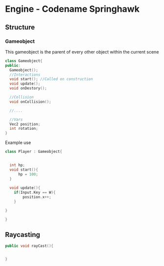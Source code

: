 # Engine - Codename Springhawk

## Structure
### Gameobject
This gameobject is the parent of every other object within the current scene

```c++
class Gameobject{
public:
  Gameobject();
  //Interactions
  void start(); //Called on construction
  void update();
  void onDestory();

  //Collision
  void onCollision();

  //....

  //Vars
  Vec2 position;
  int rotation;
}
```

Example use
```c++
class Player : Gameobject{

  
  int hp;
  void start(){
      hp = 100;
  }
  
  void update(){
    if(Input.Key == W){
        position.x++;
    }

}

}
```

## Raycasting

```c++
public void rayCast(){


}
```

